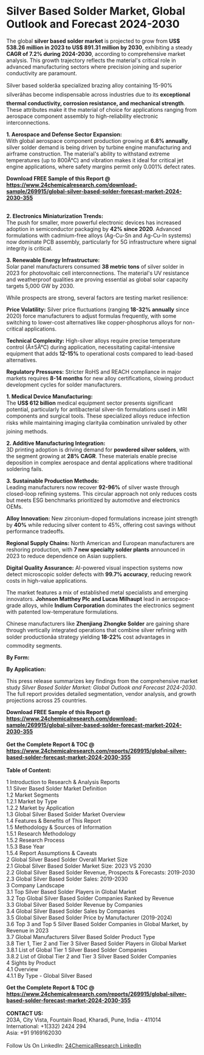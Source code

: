 <h1>Silver Based Solder Market, Global Outlook and Forecast 2024-2030</h1><p>The global <strong>silver based solder market</strong> is projected to grow from <strong>US$ 538.26 million in 2023 to US$ 891.31 million by 2030</strong>, exhibiting a steady <strong>CAGR of 7.2% during 2024-2030</strong>, according to comprehensive market analysis. This growth trajectory reflects the material's critical role in advanced manufacturing sectors where precision joining and superior conductivity are paramount.</p><p>Silver based solderâa specialized brazing alloy containing 15-90% silverâhas become indispensable across industries due to its <strong>exceptional thermal conductivity, corrosion resistance, and mechanical strength</strong>. These attributes make it the material of choice for applications ranging from aerospace component assembly to high-reliability electronic interconnections.</p><p><strong>1. Aerospace and Defense Sector Expansion:</strong><br>
With global aerospace component production growing at <strong>6.8% annually</strong>, silver solder demand is being driven by turbine engine manufacturing and airframe construction. The material's ability to withstand extreme temperatures (up to 800Â°C) and vibration makes it ideal for critical jet engine applications, where safety margins permit only 0.001% defect rates.</p><div><b>Download FREE Sample of this Report @ 
            <a href="https://www.24chemicalresearch.com/download-sample/269915/global-silver-based-solder-forecast-market-2024-2030-355">
            https://www.24chemicalresearch.com/download-sample/269915/global-silver-based-solder-forecast-market-2024-2030-355</a></b></div><br><p><strong>2. Electronics Miniaturization Trends:</strong><br>
The push for smaller, more powerful electronic devices has increased adoption in semiconductor packaging by <strong>42% since 2020</strong>. Advanced formulations with cadmium-free alloys (Ag-Cu-Sn and Ag-Cu-In systems) now dominate PCB assembly, particularly for 5G infrastructure where signal integrity is critical.</p><p><strong>3. Renewable Energy Infrastructure:</strong><br>
Solar panel manufacturers consumed <strong>38 metric tons</strong> of silver solder in 2023 for photovoltaic cell interconnections. The material's UV resistance and weatherproof qualities are proving essential as global solar capacity targets 5,000 GW by 2030.</p><p>While prospects are strong, several factors are testing market resilience:</p><p><strong>Price Volatility:</strong> Silver price fluctuations (ranging <strong>18-32% annually</strong> since 2020) force manufacturers to adjust formulas frequently, with some switching to lower-cost alternatives like copper-phosphorus alloys for non-critical applications.</p><p><strong>Technical Complexity:</strong> High-silver alloys require precise temperature control (Â±5Â°C) during application, necessitating capital-intensive equipment that adds <strong>12-15%</strong> to operational costs compared to lead-based alternatives.</p><p><strong>Regulatory Pressures:</strong> Stricter RoHS and REACH compliance in major markets requires <strong>8-14 months</strong> for new alloy certifications, slowing product development cycles for solder manufacturers.</p><p><strong>1. Medical Device Manufacturing:</strong><br>
The <strong>US$ 612 billion</strong> medical equipment sector presents significant potential, particularly for antibacterial silver-tin formulations used in MRI components and surgical tools. These specialized alloys reduce infection risks while maintaining imaging clarityâa combination unrivaled by other joining methods.</p><p><strong>2. Additive Manufacturing Integration:</strong><br>
3D printing adoption is driving demand for <strong>powdered silver solders</strong>, with the segment growing at <strong>28% CAGR</strong>. These materials enable precise deposition in complex aerospace and dental applications where traditional soldering fails.</p><p><strong>3. Sustainable Production Methods:</strong><br>
Leading manufacturers now recover <strong>92-96%</strong> of silver waste through closed-loop refining systems. This circular approach not only reduces costs but meets ESG benchmarks prioritized by automotive and electronics OEMs.</p><p><strong>Alloy Innovation:</strong> New zirconium-doped formulations increase joint strength by <strong>40%</strong> while reducing silver content to 45%, offering cost savings without performance tradeoffs.</p><p><strong>Regional Supply Chains:</strong> North American and European manufacturers are reshoring production, with <strong>7 new specialty solder plants</strong> announced in 2023 to reduce dependence on Asian suppliers.</p><p><strong>Digital Quality Assurance:</strong> AI-powered visual inspection systems now detect microscopic solder defects with <strong>99.7% accuracy</strong>, reducing rework costs in high-value applications.</p><p>The market features a mix of established metal specialists and emerging innovators. <strong>Johnson Matthey Plc and Lucas Milhaupt</strong> lead in aerospace-grade alloys, while <strong>Indium Corporation</strong> dominates the electronics segment with patented low-temperature formulations.</p><p>Chinese manufacturers like <strong>Zhenjiang Zhongke Solder</strong> are gaining share through vertically integrated operations that combine silver refining with solder productionâa strategy yielding <strong>18-22%</strong> cost advantages in commodity segments.</p><p><strong>By Form:</strong></p><p><strong>By Application:</strong></p><p>This press release summarizes key findings from the comprehensive market study <em>Silver Based Solder Market: Global Outlook and Forecast 2024-2030</em>. The full report provides detailed segmentation, vendor analysis, and growth projections across 25 countries.</p><div><b>Download FREE Sample of this Report @ 
            <a href="https://www.24chemicalresearch.com/download-sample/269915/global-silver-based-solder-forecast-market-2024-2030-355">
            https://www.24chemicalresearch.com/download-sample/269915/global-silver-based-solder-forecast-market-2024-2030-355</a></b></div><br><div><b>Get the Complete Report & TOC @ 
            <a href="https://www.24chemicalresearch.com/reports/269915/global-silver-based-solder-forecast-market-2024-2030-355">
            https://www.24chemicalresearch.com/reports/269915/global-silver-based-solder-forecast-market-2024-2030-355</a></b></div><br>
            <b>Table of Content:</b><p>1 Introduction to Research & Analysis Reports<br />
    1.1 Silver Based Solder Market Definition<br />
    1.2 Market Segments<br />
        1.2.1 Market by Type<br />
        1.2.2 Market by Application<br />
    1.3 Global Silver Based Solder Market Overview<br />
    1.4 Features & Benefits of This Report<br />
    1.5 Methodology & Sources of Information<br />
        1.5.1 Research Methodology<br />
        1.5.2 Research Process<br />
        1.5.3 Base Year<br />
        1.5.4 Report Assumptions & Caveats<br />
2 Global Silver Based Solder Overall Market Size<br />
    2.1 Global Silver Based Solder Market Size: 2023 VS 2030<br />
    2.2 Global Silver Based Solder Revenue, Prospects & Forecasts: 2019-2030<br />
    2.3 Global Silver Based Solder Sales: 2019-2030<br />
3 Company Landscape<br />
    3.1 Top Silver Based Solder Players in Global Market<br />
    3.2 Top Global Silver Based Solder Companies Ranked by Revenue<br />
    3.3 Global Silver Based Solder Revenue by Companies<br />
    3.4 Global Silver Based Solder Sales by Companies<br />
    3.5 Global Silver Based Solder Price by Manufacturer (2019-2024)<br />
    3.6 Top 3 and Top 5 Silver Based Solder Companies in Global Market, by Revenue in 2023<br />
    3.7 Global Manufacturers Silver Based Solder Product Type<br />
    3.8 Tier 1, Tier 2 and Tier 3 Silver Based Solder Players in Global Market<br />
        3.8.1 List of Global Tier 1 Silver Based Solder Companies<br />
        3.8.2 List of Global Tier 2 and Tier 3 Silver Based Solder Companies<br />
4 Sights by Product<br />
    4.1 Overview<br />
        4.1.1 By Type - Global Silver Based </p><div><b>Get the Complete Report & TOC @ 
            <a href="https://www.24chemicalresearch.com/reports/269915/global-silver-based-solder-forecast-market-2024-2030-355">
            https://www.24chemicalresearch.com/reports/269915/global-silver-based-solder-forecast-market-2024-2030-355</a></b></div><br><b>CONTACT US:</b><br>
            203A, City Vista, Fountain Road, Kharadi, Pune, India - 411014<br>
            International: +1(332) 2424 294<br>
            Asia: +91 9169162030 <br><br>
            Follow Us On LinkedIn: <a href="https://www.linkedin.com/company/24chemicalresearch/">24ChemicalResearch LinkedIn</a>